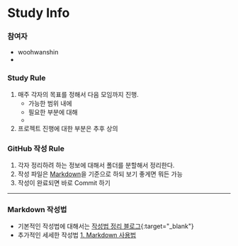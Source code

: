# Study Info

### 참여자
- woohwanshin
- 

### Study Rule
1. 매주 각자의 목표를 정해서 다음 모임까지 진행.
   * 가능한 범위 내에
   * 필요한 부분에 대해
   * 
2. 프로젝트 진행에 대한 부분은 추후 상의


### GitHub 작성 Rule
1. 각자 정리하려 하는 정보에 대해서 폴더를 분할해서 정리한다.
2. 작성 파일은 [Markdown](#markdown-작성법)을 기준으로 하되 보기 좋게면 뭐든 가능
3. 작성이 완료되면 바로 Commit 하기

---
### Markdown 작성법
- 기본적인 작성법에 대해서는 [작성법 정리 블로그](https://simhyejin.github.io/2016/06/30/Markdown-syntax/#images){:target="_blank"} 
- 추가적인 세세한 작성법 [1. Markdown 사용법](00.사용법/1.Markdown사용법.md)







